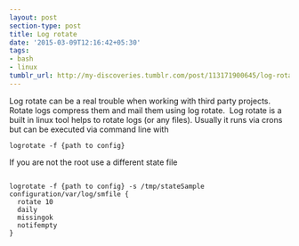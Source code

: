 ```yaml
---
layout: post
section-type: post
title: Log rotate
date: '2015-03-09T12:16:42+05:30'
tags:
- bash
- linux
tumblr_url: http://my-discoveries.tumblr.com/post/113171900645/log-rotate
---
```

Log rotate can be a real trouble when working with third party projects. 
Rotate logs compress them and mail them using log rotate. 
Log rotate is a built in linux tool helps to rotate logs (or any files). 
Usually it runs via crons but can be executed via command line with 

`logrotate -f {path to config}`

If you are not the root use a different state file

<pre><code data-trim class="bash">
logrotate -f {path to config} -s /tmp/stateSample configuration/var/log/smfile {  
  rotate 10      
  daily      
  missingok      
  notifempty
}
</code></pre>
